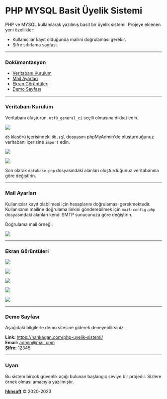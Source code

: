 # PHP MYSQL Basit Üyelik Sistemi
PHP ve MYSQL kullanılarak yazılmış basit bir üyelik sistemi. Projeye eklenen yeni özellikler:

- Kullanıcılar kayıt olduğunda mailini doğrulaması gerekir.
- Şifre sıfırlama sayfası.

-----------------------------------------

### Dokümantasyon
- [Veritabanı Kurulum](#veritabanı-kurulum)
- [Mail Ayarları](#mail-ayarları)
- [Ekran Görüntüleri](#ekran-görüntüleri)
- [Demo Sayfası](#demo-sayfası)

-----------------------------------------

### Veritabanı Kurulum
Veritabanı oluşturun. `utf8_general_ci` seçili olmasına dikkat edin.

![](https://img001.prntscr.com/file/img001/ExkEhbzqTzKxXC0kOR1USA.png)

`db` klasörü içerisindeki `db.sql` dosyasını phpMyAdmin'de oluşturduğunuz veritabanı içerisine `import` edin.

![](https://img001.prntscr.com/file/img001/0_8nuCeIQEmQ-gybVd9HkA.png)

![](https://img001.prntscr.com/file/img001/sCCdaOyaTfC3GNKEQ4SMtQ.png)

Son olarak `database.php` dosyasındaki alanları oluşturduğunuz veritabanına göre değiştirin.

-----------------------------------------

### Mail Ayarları
Kullanıcılar kayıt olabilmesi için hesaplarını doğrulaması gerekmektedir. Kullanıcının mailine doğrulama linkini gönderebilmek için `mail-config.php` dosyasındaki alanları kendi SMTP sunucunuza göre değiştirin.

Doğrulama mail örneği:

![](https://img001.prntscr.com/file/img001/E7CMnDLtRbWNRL7qPERGCQ.png)

-----------------------------------------

### Ekran Görüntüleri
![](https://img001.prntscr.com/file/img001/IKQ_z71CQWq-TQObMVhRzg.png)

![](https://img001.prntscr.com/file/img001/xOSDWcYDTeiekTxhrkab-Q.png)

![](https://img001.prntscr.com/file/img001/9JhhIvn-SWy5AJPDnNU4pw.png)

![](https://img001.prntscr.com/file/img001/RFBsQstKQzyDhtSDhGGvHw.png)

![](https://img001.prntscr.com/file/img001/OzqfY7IQS5yqfyPrIPgFHw.png)

-----------------------------------------

### Demo Sayfası
Aşağıdaki bilgilerle demo sitesine giderek deneyebilirsiniz.

**Link:** https://hankagan.com/php-uyelik-sistemi/</br>
**Email:** admin@mail.com</br>
**Şifre:** 12345

-----------------------------------------

### Uyarı
Bu sistem birçok güvenlik açığı bulunan başlangıç seviye bir projedir. Sizlere örnek olması amacıyla yazılmıştır.

<b><a href="https://hknsoft.com/">hknsoft</a></b> &copy; 2020-2023